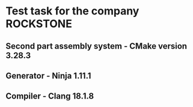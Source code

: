 # Test task for the company ROCKSTONE

## Second part assembly system - CMake version 3.28.3
## Generator - Ninja 1.11.1
## Compiler - Сlang 18.1.8